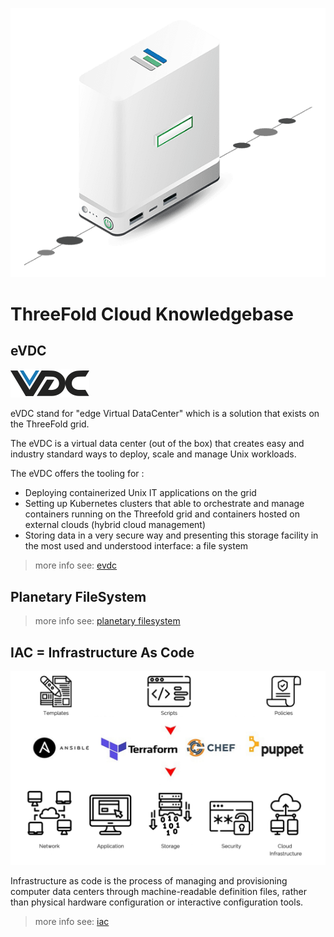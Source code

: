 ![](img/vdc_node.png)

# ThreeFold Cloud Knowledgebase

## eVDC

![](img/vdc.png)

eVDC stand for "edge Virtual DataCenter" which is a solution that exists on the ThreeFold grid.

The eVDC is a virtual data center (out of the box) that creates easy and industry standard ways to deploy, scale and manage Unix workloads.

The eVDC offers the tooling for :

- Deploying containerized Unix IT applications on the grid
- Setting up Kubernetes clusters that able to orchestrate and manage containers running on the Threefold grid and containers hosted on external clouds (hybrid cloud management)
- Storing data in a very secure way and presenting this storage facility in the most used and understood interface: a file system

[](./img/vdc-3bot.png)

> more info see: [evdc](evdc)

## Planetary FileSystem

> more info see: [planetary filesystem](threefold:info_threefold:threefold_fs)

## IAC = Infrastructure As Code

![](img/iac_intro.png)

Infrastructure as code is the process of managing and provisioning computer data centers through machine-readable definition files, rather than physical hardware configuration or interactive configuration tools.

> more info see: [iac](iac)